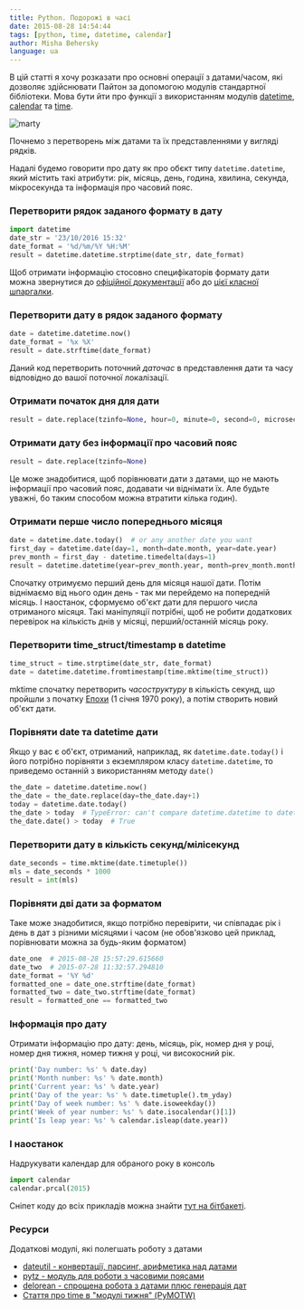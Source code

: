 ```yaml
---
title: Python. Подорожі в часі
date: 2015-08-28 14:54:44
tags: [python, time, datetime, calendar]
author: Misha Behersky
language: ua
---
```


В цій статті я хочу розказати про основні операції з датами/часом, які дозволяє здійснювати Пайтон за допомогою модулів стандартної бібліотеки. Мова бути йти про функції з використанням модулів [datetime](https://docs.python.org/3.4/library/datetime.html), [calendar](https://docs.python.org/3.4/library/calendar.html) та [time](https://docs.python.org/3.4/library/time.html).

![marty](/old/article/83fa02bc24fd39908afbea54f501e061.jpg)

Почнемо з перетворень між датами та їх представленнями у вигляді рядків.

Надалі будемо говорити про дату як про обєкт типу `datetime.datetime`, який містить такі атрибути: рік, місяць, день, година, хвилина, секунда, мікросекунда та інформація про часовий пояс.

### Перетворити рядок заданого формату в дату

```python
import datetime
date_str = '23/10/2016 15:32'
date_format = '%d/%m/%Y %H:%M'
result = datetime.datetime.strptime(date_str, date_format)
```

Щоб отримати інформацію стосовно специфікаторів формату дати можна звернутися до [офіційної документації](https://docs.python.org/3.4/library/datetime.html#strftime-strptime-behavior) або до [цієї класної шпаргалки](http://strftime.org).

### Перетворити дату в рядок заданого формату

```python
date = datetime.datetime.now()
date_format = '%x %X'
result = date.strftime(date_format)
```

Даний код перетворить поточний *даточас* в представлення дати та часу відповідно до вашої поточної локалізації.

### Отримати початок дня для дати

```python
result = date.replace(tzinfo=None, hour=0, minute=0, second=0, microsecond=0)
```

### Отримати дату без інформації про часовий пояс

```python
result = date.replace(tzinfo=None)
```

Це може знадобитися, щоб порівнювати дати з датами, що не мають інформації про часовий пояс, додавати чи віднімати їх. Але будьте уважні, бо таким способом можна втратити кілька годин).

### Отримати перше число попереднього місяця

```python
date = datetime.date.today()  # or any another date you want
first_day = datetime.date(day=1, month=date.month, year=date.year)
prev_month = first_day - datetime.timedelta(days=1)
result = datetime.datetime(year=prev_month.year, month=prev_month.month, day=1)
```

Спочатку отримуємо перший день для місяця нашої дати. Потім віднімаємо від нього один день - так ми перейдемо на попередній місяць. І наостанок, сформуємо об'єкт дати для першого числа отриманого місяця. Такі маніпуляції потрібні, щоб не робити додаткових перевірок на кількість днів у місяці, перший/останній місяць року.

### Перетворити time_struct/timestamp в datetime

```python
time_struct = time.strptime(date_str, date_format)
date = datetime.datetime.fromtimestamp(time.mktime(time_struct))
```

mktime спочатку перетворить *часоструктуру* в кількість секунд, що пройшли з початку [Епохи](https://en.wikipedia.org/wiki/Unix_time) (1 січня 1970 року), а потім створить новий об'єкт дати.

### Порівняти date та datetime дати

Якщо у вас є об'єкт, отриманий, наприклад, як `datetime.date.today()` і його потрібно порівняти з екземпляром класу `datetime.datetime`, то приведемо останній з використанням методу `date()`

```python
the_date = datetime.datetime.now()
the_date = the_date.replace(day=the_date.day+1)
today = datetime.date.today()
the_date > today  # TypeError: can't compare datetime.datetime to datetime.date
the_date.date() > today  # True
```

### Перетворити дату в кількість секунд/мілісекунд

```python
date_seconds = time.mktime(date.timetuple())
mls = date_seconds * 1000
result = int(mls)
```

### Порівняти дві дати за форматом

Таке може знадобитися, якщо потрібно перевірити, чи співпадає рік і день в дат з різними місяцями і часом (не обов'язково цей приклад, порівнювати можна за будь-яким форматом)

```python
date_one  # 2015-08-28 15:57:29.615660
date_two  # 2015-07-28 11:32:57.294810
date_format = '%Y %d'
formatted_one = date_one.strftime(date_format)
formatted_two = date_two.strftime(date_format)
result = formatted_one == formatted_two
```

### Інформація про дату

Отримати інформацію про дату: день, місяць, рік, номер дня у році, номер дня тижня, номер тижня у році, чи високосний рік.

```python
print('Day number: %s' % date.day)
print('Month number: %s' % date.month)
print('Current year: %s' % date.year)
print('Day of the year: %s' % date.timetuple().tm_yday)
print('Day of week number: %s' % date.isoweekday())
print('Week of year number: %s' % date.isocalendar()[1])
print('Is leap year: %s' % calendar.isleap(date.year))
```

### І наостанок

Надрукувати календар для обраного року в консоль

```python
import calendar
calendar.prcal(2015)
```

Сніпет коду до всіх прикладів можна знайти [тут на бітбакеті](https://bitbucket.org/bmwant/workspace/snippets/98LMK/python-time-travelling).

### Ресурси

Додаткові модулі, які полегшать роботу з датами

* [dateutil - конвертації, парсинг, арифметика над датами](http://labix.org/python-dateutil)
* [pytz - модуль для роботи з часовими поясами](http://pytz.sourceforge.net)
* [delorean - спрощена робота з датами плюс генерація дат](http://delorean.readthedocs.org/en/latest/)
* [Стаття про time в "модулі тижня" (PyMOTW)](https://pymotw.com/2/time/)
